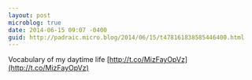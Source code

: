 ```yaml
---
layout: post
microblog: true
date: 2014-06-15 09:07 -0400
guid: http://padraic.micro.blog/2014/06/15/t478161838585446400.html
---
```

Vocabulary of my daytime life [http://t.co/MizFayOpVz](http://t.co/MizFayOpVz)
